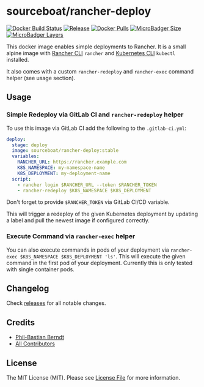 # sourceboat/rancher-deploy

[![Docker Build Status](https://img.shields.io/docker/cloud/build/sourceboat/rancher-deploy.svg?style=flat-square)](https://hub.docker.com/r/sourceboat/rancher-deploy/builds/)
[![Release](https://img.shields.io/github/release/sourceboat/rancher-deploy.svg?style=flat-square)](https://github.com/sourceboat/rancher-deploy/releases)
[![Docker Pulls](https://img.shields.io/docker/pulls/sourceboat/rancher-deploy.svg?style=flat-square)](https://hub.docker.com/r/sourceboat/rancher-deploy/)
[![MicroBadger Size](https://img.shields.io/microbadger/image-size/sourceboat/rancher-deploy.svg?style=flat-square)](https://microbadger.com/images/sourceboat/rancher-deploy)
[![MicroBadger Layers](https://img.shields.io/microbadger/layers/sourceboat/rancher-deploy.svg?style=flat-square)](https://microbadger.com/images/sourceboat/rancher-deploy)

This docker image enables simple deployments to Rancher.
It is a small alpine image with [Rancher CLI](https://rancher.com/docs/rancher/v2.x/en/cli/) `rancher`
and [Kubernetes CLI](https://kubernetes.io/docs/tasks/tools/install-kubectl/) `kubectl` installed.

It also comes with a custom `rancher-redeploy` and `rancher-exec` command helper (see usage section).

## Usage

### Simple Redeploy via GitLab CI and `rancher-redeploy` helper

To use this image via GitLab CI add the following to the `.gitlab-ci.yml`:

```yml
deploy:
  stage: deploy
  image: sourceboat/rancher-deploy:stable
  variables:
    RANCHER_URL: https://rancher.example.com
    K8S_NAMESPACE: my-namespace-name
    K8S_DEPLOYMENT: my-deployment-name
  script:
    - rancher login $RANCHER_URL --token $RANCHER_TOKEN
    - rancher-redeploy $K8S_NAMESPACE $K8S_DEPLOYMENT
```

Don't forget to provide `$RANCHER_TOKEN` via GitLab CI/CD variable.

This will trigger a redeploy of the given Kubernetes deployment by updating a label
and pull the newest image if configured correctly.

### Execute Command via `rancher-exec` helper

You can also execute commands in pods of your deployment via `rancher-exec $K8S_NAMESPACE $K8S_DEPLOYMENT 'ls'`.
This will execute the given command in the first pod of your deployment.
Currently this is only tested with single container pods.

## Changelog

Check [releases](https://github.com/sourceboat/rancher-deploy/releases) for all notable changes.

## Credits

- [Phil-Bastian Berndt](https://github.com/pehbehbeh)
- [All Contributors](https://github.com/sourceboat/rancher-deploy/graphs/contributors)

## License

The MIT License (MIT). Please see [License File](LICENSE.md) for more information.
